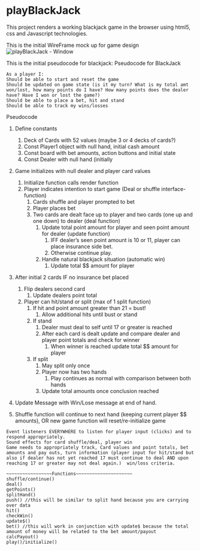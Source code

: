 # playBlackJack
This project renders a working blackjack game in the browser using html5, css and Javascript technologies.

This is the initial WireFrame mock up for game design
![playBlackJack - Window](https://user-images.githubusercontent.com/73343168/99282705-a85ded80-27f9-11eb-9987-3017387679bb.png)



This is the initial pseudocode for blackjack:
Pseudocode for BlackJack

~~~~~~~~~~~~~~~Player story~~~~~~~~~~~~~
As a player I:
Should be able to start and reset the game 
Should be updated on game state (is it my turn? What is my total amt won/lost, how many points do I have? How many points does the dealer have? Have I won or lost the game?)
Should be able to place a bet, hit and stand
Should be able to track my wins/losses

~~~~~~~~~~~~~~~~~~~~~~~~~~~~~~~~~~~~~~

Pseudocode


1. Define constants 
    1.   Deck of Cards with 52 values (maybe 3 or 4 decks of cards?)
    2.   Const Player1 object with null hand, initial cash amount
    3.   Const board with bet amounts, action buttons and initial state
    4.   Const Dealer with null hand (initially

2.  Game initializes with null dealer and player card values
    1. Initialize function calls render function
    2. Player indicates intention to start game (Deal or shuffle interface- function)
        1. Cards shuffle and player prompted to bet
        2. Player places bet 
        3. Two cards are dealt face up to player and two cards (one up and one down) to dealer (deal function)
            1. Update total point amount for player and seen point amount for dealer (update function)
                1. IFF dealer’s seen point amount is 10 or 11, player can place insurance side bet.
                2. Otherwise continue play.
            2. Handle natural blackjack situation (automatic win)
                1. Update total $$ amount for player
3. After initial 2 cards IF no insurance bet placed
    1. Flip dealers second card
        1. Update dealers point total
    2. Player can hit/stand or split (max of 1 split function)
        1. If hit and point amount greater than 21 = bust!
            1. Allow additional hits until bust or stand
        2. If stand
            1. Dealer must deal to self until 17 or greater is reached
            2. After each card is dealt update and compare dealer and player point totals and check for winner
                1. When winner is reached update total $$ amount for player
        3. If split
            1. May split only once 
            2. Player now has two hands
                1. Play continues as normal with comparison between both hands
            3. Update total amounts once conclusion reached
4. Update Message with Win/Lose message at end of hand. 
5. Shuffle function will continue to next hand (keeping current player $$ amounts), OR new game function will reset/re-initialize game



~~~~~~~~~~~~~~~~~~~Features~~~~~~~~~~~~~~~~~~~
Event listeners EVERYWHERE to listen for player input (clicks) and to respond appropriately.
Sound effects for card shuffle/deal, player win
Game needs to appropriately track, Card values and point totals, bet amounts and pay outs, turn information (player input for hit/stand but also if dealer has not yet reached 17 must continue to deal AND upon reaching 17 or greater may not deal again.)  win/loss criteria. 

~~~~~~~~~~~~~~~~~Functions~~~~~~~~~~~~~~~~~~~~~
shuffle/continue()
deal()
getPoints()
splitHand()
push() //this will be similar to split hand because you are carrying over data
hit()
checkWin()
update$()
bet() //this will work in conjunction with update$ because the total amount of money will be related to the bet amount/payout
calcPayout()
play()/initialize()
